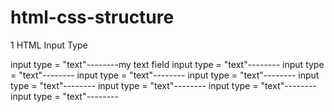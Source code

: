 # html-css-structure

1 HTML Input Type 

 input type = "text"--------my text field
 input type = "text"--------
 input type = "text"--------
 input type = "text"--------
 input type = "text"--------
 input type = "text"--------
 input type = "text"--------
 input type = "text"--------
 input type = "text"--------